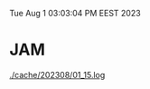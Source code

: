 Tue Aug  1 03:03:04 PM EEST 2023
# JAM
<a href='./cache/202308/01_15.log'>./cache/202308/01_15.log</a>
